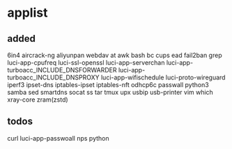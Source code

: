 # applist
## added
6in4
aircrack-ng
aliyunpan webdav
at
awk
bash
bc
cups
ead
fail2ban
grep
luci-app-cpufreq
luci-ssl-openssl
luci-app-serverchan
luci-app-turboacc_INCLUDE_DNSFORWARDER
luci-app-turboacc_INCLUDE_DNSPROXY
luci-app-wifischedule
luci-proto-wireguard
iperf3
ipset-dns
iptables-ipset
iptables-nft
odhcp6c
passwall
python3
samba
sed
smartdns
socat
ss
tar
tmux
upx
usbip
usb-printer
vim
which
xray-core
zram(zstd)

## todos
curl
luci-app-passwoall
nps
python


